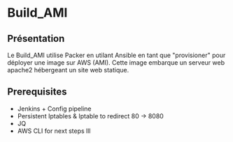 # Build_AMI

## Présentation

Le Build_AMI utilise Packer en utilant Ansible en tant que "provisioner" pour déployer une image sur AWS (AMI).
Cette image embarque un serveur web apache2 hébergeant un site web statique.


## Prerequisites
  - Jenkins + Config pipeline
  - Persistent Iptables & Iptable to redirect 80 -> 8080
  - JQ
  - AWS CLI for next steps
lll
